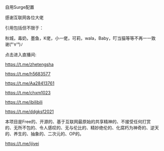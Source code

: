 
自用Surge配置

感谢互联网各位大佬

引用包括但不限于：

秋城，毒奶，墨鱼，K佬，小一佬，可莉，wala，Baby，叮当猫等等不再一一致谢(°∀°)ﾉ

点击进入直播间:

https://t.me/zhetengsha

https://t.me/h5683577

https://t.me/Aa28413761

https://t.me/chxm1023

https://t.me/ibilibili

https://t.me/ddgksf2021


本项目是Free的、开源的、基于互联网最原始的共享精神的、不接受任何打赏的、无所不包的、令人感叹的、无与伦比的、精妙绝伦的、化腐朽为神奇的、逆天的、养生的、抽象的、二次元的、OP的。

https://t.me/ijivei
